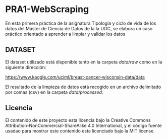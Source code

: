 # PRA1-WebScraping

En esta primera práctica de la asignatura Tipología y ciclo de vida de los datos del Máster de Ciencia de Datos de la la UOC, se elabora un caso práctico orientado a aprender a limpiar y validar los datos 

## DATASET 

El dataset utilizado está disponible tanto en la carpeta *data/raw* como en la siguiente dirección:

https://www.kaggle.com/uciml/breast-cancer-wisconsin-data/data


El resultado de la limpieza de datos está recogido en un archivo delimitado por comas (csv) en la carpeta *data/processed*.


## Licencia

El contenido de este proyecto esta licencia bajo la Creative Commons Attribution-NonCommercial-ShareAlike 4.0 International, y el código fuente usadao para mostrar este contenido esta licenciado bajo la MIT license.

